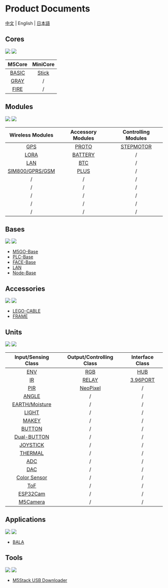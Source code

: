 # Product Documents

[中文](zh_CN/product_documents) | English | [日本語](ja/product_documents)

## Cores

<img src='assets/img/product_pics/1.jpg'> <img src='assets/img/product_pics/cores.png'>

| M5Core        | MiniCore      |
| :----------:  |:------------: |
| [BASIC](/en/product_documents/m5stack-core/m5core_basic)         | [Stick](/en/product_documents/m5stack-core/minicore_stick)         |
| [GRAY](/en/product_documents/m5stack-core/m5core_gray)          | /            |
| [FIRE](/en/product_documents/m5stack-core/m5core_fire)          | /            |

## Modules

<img src='assets/img/product_pics/2.jpg'> <img src='assets/img/product_pics/module.png'>

| Wireless Modules      | Accessory Modules  | Controlling Modules   |
| :------------------:  |:------------------:| :--------------------:|
| [GPS](/en/product_documents/modules/module_gps) | [PROTO](/en/product_documents/modules/module_proto) | [STEPMOTOR](/en/product_documents/modules/module_stepmotor)|
| [LORA](/en/product_documents/modules/module_lora)                  | [BATTERY](/en/product_documents/modules/module_battery)            | /                     |
| [LAN](/en/product_documents/modules/module_lan)                   | [BTC](/en/product_documents/modules/module_btc)                | /                    |
| [SIM800/GPRS/GSM](/en/product_documents/modules/module_sim800)       | [PLUS](/en/product_documents/modules/module_plus)                  | /                    |
| /                     | /                  | /                     |
| /                     | /                  | /                     |
| /                     | /                  | /                     |
| /                     | /                  | /                     |
| /                     | /                  | /                     |

## Bases

<img src='assets/img/product_pics/5.jpg'> <img src='assets/img/product_pics/bases.png'>

- [M5GO-Base](/en/product_documents/bases/cables/m5go_base)
- [PLC-Base](/en/product_documents/modules/module_plc)
- [FACE-Base](/en/product_documents/modules/module_face)
- [LAN](/en/product_documents/bases/lan_base)
- [Node-Base](/en/product_documents/bases/node_base)

## Accessories

<img src='assets/img/product_pics/5.jpg'> <img src='assets/img/product_pics/accessory.png'>

- [LEGO-CABLE](/en/product_documents/accessorries/cables/accessory_lego_cable)
- [FRAME](/en/product_documents/accessorries/accessory_frame)

## Units

<img src='assets/img/product_pics/3.jpg'> <img src='assets/img/product_pics/unit.png'>

| Input/Sensing Class   | Output/Controlling Class  | Interface Class   |
| :-------------------: |:------------------------: | :----------------:|
| [ENV](/en/product_documents/units/unit_env)                   | [RGB](/en/product_documents/units/unit_rgb)                       | [HUB](/en/product_documents/units/unit_hub)               |
| [IR](/en/product_documents/units/unit_ir)                    | [RELAY](/en/product_documents/units/unit_relay)                         | [3.96PORT](/en/product_documents/units/unit_396port)          |
| [PIR](/en/product_documents/units/unit_pir)                   | [NeoPixel](/en/product_documents/units/unit_neopixel)                         | /                 |
| [ANGLE](/en/product_documents/units/unit_angle)                   | /                         | /                  |
| [EARTH/Moisture](/en/product_documents/units/unit_moisture)        | /                         | /                 |
| [LIGHT](/en/product_documents/units/unit_light)                 | /                         | /                 |
| [MAKEY](/en/product_documents/units/unit_makey)                   | /                         | /                 |
| [BUTTON](/en/product_documents/units/unit_button)                   | /                         | /                 |
| [Dual-BUTTON](/en/product_documents/units/unit_dual_button)                   | /                         | /                 |
| [JOYSTICK](/en/product_documents/units/unit_joystick)                   | /                         | /                 |
| [THERMAL](/en/product_documents/units/unit_thermal)                   | /                         | /                 |
| [ADC](/en/product_documents/units/unit_ADC)                   | /                         | /                 |
| [DAC](/en/product_documents/units/unit_DAC)                   | /                         | /                 |
| [Color Sensor](/en/product_documents/units/unit_color_sensor)                   | /                         | /                 |
| [ToF](/en/product_documents/units/unit_tof)                   | /                         | /                 |
| [ESP32Cam](/en/product_documents/units/unit_esp32cam)                   | /                         | /                 |
| [M5Camera](/en/product_documents/units/unit_m5camera)                   | /                         | /                 |

## Applications

<img src='assets/img/product_pics/4.jpg'> <img src='assets/img/product_pics/application.png'>

- [BALA](/en/product_documents/applications/application_bala)

## Tools

<img src='assets/img/product_pics/6.jpg'> <img src='assets/img/product_pics/tool.png'>

- [M5Stack USB Downloader](/en/product_documents/tools/tool_usb_downloader)
